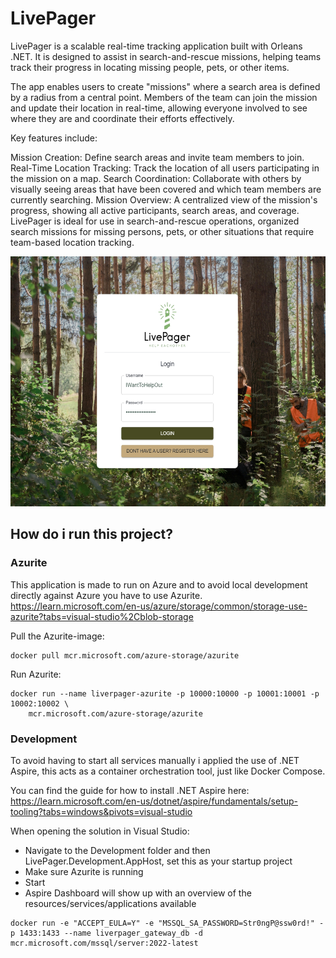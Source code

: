 # LivePager

LivePager is a scalable real-time tracking application built with Orleans .NET. It is designed to assist in search-and-rescue missions, helping teams track their progress in locating missing people, pets, or other items.

The app enables users to create "missions" where a search area is defined by a radius from a central point. Members of the team can join the mission and update their location in real-time, allowing everyone involved to see where they are and coordinate their efforts effectively.

Key features include:

Mission Creation: Define search areas and invite team members to join.
Real-Time Location Tracking: Track the location of all users participating in the mission on a map.
Search Coordination: Collaborate with others by visually seeing areas that have been covered and which team members are currently searching.
Mission Overview: A centralized view of the mission's progress, showing all active participants, search areas, and coverage.
LivePager is ideal for use in search-and-rescue operations, organized search missions for missing persons, pets, or other situations that require team-based location tracking.

<img src="/docs/images/login-screen.jpeg" height="400"/>

## How do i run this project?

### Azurite

This application is made to run on Azure and to avoid local development directly against Azure you have to use Azurite.
https://learn.microsoft.com/en-us/azure/storage/common/storage-use-azurite?tabs=visual-studio%2Cblob-storage

Pull the Azurite-image:

```
docker pull mcr.microsoft.com/azure-storage/azurite
```

Run Azurite:

```
docker run --name liverpager-azurite -p 10000:10000 -p 10001:10001 -p 10002:10002 \
    mcr.microsoft.com/azure-storage/azurite
```

### Development

To avoid having to start all services manually i applied the use of .NET Aspire, this acts as a container orchestration tool, just like Docker Compose.

You can find the guide for how to install .NET Aspire here: https://learn.microsoft.com/en-us/dotnet/aspire/fundamentals/setup-tooling?tabs=windows&pivots=visual-studio

When opening the solution in Visual Studio:

- Navigate to the Development folder and then LivePager.Development.AppHost, set this as your startup project
- Make sure Azurite is running
- Start
- Aspire Dashboard will show up with an overview of the resources/services/applications available

```
docker run -e "ACCEPT_EULA=Y" -e "MSSQL_SA_PASSWORD=Str0ngP@ssw0rd!" -p 1433:1433 --name liverpager_gateway_db -d mcr.microsoft.com/mssql/server:2022-latest
```
